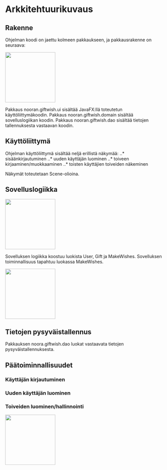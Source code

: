 # Arkkitehtuurikuvaus

## Rakenne

Ohjelman koodi on jaettu kolmeen pakkaukseen, ja pakkausrakenne on seuraava: 

<img src="https://github.com/NooraVino/ot-harjoitustyo/blob/master/GiftWish/Dokumentointi/kuvat/pakkausrakenne_1.jpg" width="160">

Pakkaus nooran.giftwish.ui sisältää JavaFX:llä toteutetun käyttöliittymäkoodin.
Pakkaus nooran.giftwish.domain sisältää sovelluslogiikan koodin.
Pakkaus nooran.giftwish.dao sisältää tietojen tallennuksesta vastaavan koodin.

## Käyttöliittymä

Ohjelman käyttöliittymä sisältää neljä erillistä näkymää:
..* sisäänkirjautuminen
..* uuden käyttäjän luominen
..* toiveen kirjaaminen/muokkaaminen
..* toisten käyttäjien toiveiden näkeminen

Näkymät toteutetaan Scene-olioina.

## Sovelluslogiikka

<img src="https://github.com/NooraVino/ot-harjoitustyo/blob/master/GiftWish/Dokumentointi/kuvat/luokkakaavio.jpg" width="160" >

Sovelluksen logiikka koostuu luokista User, Gift ja MakeWishes. Sovelluksen toiminnallisuus tapahtuu luokassa MakeWishes.


<img src="https://github.com/NooraVino/ot-harjoitustyo/blob/master/GiftWish/Dokumentointi/kuvat/luokkakaavio.jpg" width="160">




## Tietojen pysyväistallennus

Pakkauksen noora.giftwish.dao luokat vastaavata tietojen pysyväistallennuksesta.



## Päätoiminnallisuudet

### Käyttäjän kirjautuminen
### Uuden käyttäjän luominen
### Toiveiden luominen/hallinnointi

<img src="https://github.com/NooraVino/ot-harjoitustyo/blob/master/GiftWish/Dokumentointi/kuvat/sekvenssikaavio.jpg" width="160">

